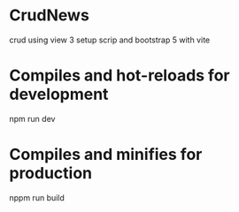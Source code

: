 # CrudNews
 crud using view 3 setup scrip and bootstrap 5 with vite
# Compiles and hot-reloads for development
 npm run dev
# Compiles and minifies for production
 nppm run build
